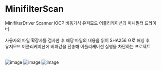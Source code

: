 # MinifilterScan<br>
MinifilterDriver Scanner IOCP 비동기식 유저모드 어플리케이션과 미니필터 드라이버<br><br>
사용자의 파일 확장자를 검사한 후 해당 파일의 내용을 읽어 SHA256 으로 해싱 후<br>유저모드 어플리케이션에 버퍼값을 전송해 어플리케이션 실행을 차단하는 프로젝트
<br><br><br>
![image](https://user-images.githubusercontent.com/60957575/236473203-f280c898-5c8d-47ef-9e3b-936cb44b30a7.png)
![image](https://user-images.githubusercontent.com/60957575/236514950-9130dce2-6085-434e-8863-e394d7e1e808.png)
![image](https://user-images.githubusercontent.com/60957575/236515441-f812c016-4f6d-47cd-a102-cc77f9b41f4c.png)

